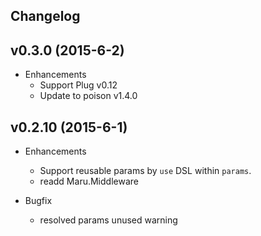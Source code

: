 ## Changelog

## v0.3.0 (2015-6-2)
* Enhancements
  * Support Plug v0.12
  * Update to poison v1.4.0

## v0.2.10 (2015-6-1)

* Enhancements
  * Support reusable params by `use` DSL within `params`.
  * readd Maru.Middleware

* Bugfix
  * resolved params unused warning
